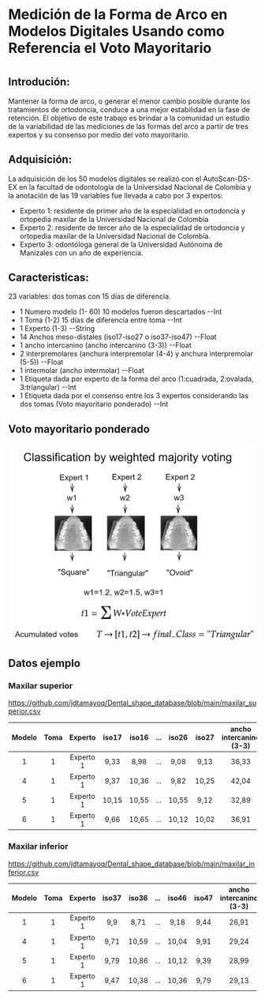 # Medición de la Forma de Arco en Modelos Digitales Usando como Referencia el Voto Mayoritario
#
## Introdución:
Mantener la forma de arco, o generar el menor cambio posible durante los tratamientos de ortodoncia, conduce a una mejor estabilidad en la fase de retención. El objetivo de este trabajo es brindar a la comunidad un estudio de la variabilidad de las mediciones de las formas del arco a partir de tres expertos y su consenso por medio del voto mayoritario.

## Adquisición:
La adquisición de los 50 modelos digitales se realizó con el AutoScan-DS-EX en la facultad de odontología de la Universidad Nacional de Colombia y la anotación de las 19 variables fue llevada a cabo por 3 expertos:

- Experto 1: residente de primer año de la especialidad en ortodoncia y ortopedia maxilar de la Universidad Nacional de Colombia
- Experto 2: residente de tercer año de la especialidad de ortodoncia y ortopedia maxilar de la Universidad Nacional de Colombia.
- Experto 3: odontóloga general de la Universidad Autónoma de Manizales con un año de experiencia.

## Caracteristicas:
23 variables: dos tomas con 15 días de diferencia.

- 1 Numero modelo (1- 60) 10 modelos fueron descartados --Int
- 1 Toma (1-2) 15 días de diferencia entre toma --Int
- 1 Experto (1-3) --String
- 14 Anchos meso-distales (iso17-iso27 o iso37-iso47)  --Float
- 1 ancho intercanino (ancho intercanino (3-3)) --Float
- 2 interpremolares (anchura interpremolar (4-4) y anchura interpremolar (5-5))  --Float
- 1 intermolar (ancho intermolar)  --Float
- 1 Etiqueta dada por experto de la forma del arco (1:cuadrada, 2:ovalada, 3:triangular)  --Int 
- 1 Etiqueta dada por el consenso entre los 3 expertos considerando las dos tomas (Voto mayoritario ponderado)  --Int

## Voto mayoritario ponderado

<div>
<p style = 'text-align:center;'>
<img src="https://github.com/jdtamayoq/Dental_shape_database/blob/main/vote_m.png" alt="JuveR" width="500px">
</div>
</p>

## Datos ejemplo

### Maxilar superior
https://github.com/jdtamayoq/Dental_shape_database/blob/main/maxilar_superior.csv

| **Modelo** | **Toma** | **Experto** | **iso17** | **iso16** | **...** | **iso26** | **iso27** | **ancho intercanino (3-3)** | **anchura interpremolar (4-4)** | **anchura interpremolar (5-5)** | **ancho intermolar** | **Etiqueta (Voto Mayoritario)** | **Etiqueta (experto)** |
|:----------:|:--------:|:-----------:|:---------:|:----------:|:-------:|:---------:|:---------:|:---------------------------:|:-------------------------------:|:-------------------------------:|:--------------------:|:-------------------------------:|:-----------------------:|
| 1          | 1        | Experto 1   | 9,33      | 8,98       | ...     | 9,08      | 9,13      | 36,33                       | 33,46                           | 35,76                           | 38,91                | 2                               | 1                       |
| 4          | 1        | Experto 1   | 9,37      | 10,36      | ...     | 9,82      | 10,25     | 42,04                       | 38,21                           | 46,7                            | 45,84                | 2                               | 2                       |
| 5          | 1        | Experto 1   | 10,15     | 10,55      | ...     | 10,55     | 9,12      | 32,89                       | 28,58                           | 36,52                           | 41,26                | 3                               | 3                       |
| 6          | 1        | Experto 1   | 9,66      | 10,65      | ...     | 10,12     | 10,02     | 36,91                       | 34,13                           | 37,77                           | 40,4                 | 3                               | 3                       |

### Maxilar inferior
https://github.com/jdtamayoq/Dental_shape_database/blob/main/maxilar_inferior.csv

| **Modelo** | **Toma** | **Experto** | **iso37** | **iso36** | **...** | **iso46** | **iso47** | **ancho intercanino (3-3)** | **anchura interpremolar (4-4)** | **anchura interpremolar (5-5)** | **ancho intermolar** | **Etiqueta (Voto mayoritario)** | **Etiqueta (Experto)** |
|:----------:|:--------:|:-----------:|:---------:|:----------:|:-------:|:---------:|:---------:|:---------------------------:|:-------------------------------:|:-------------------------------:|:--------------------:|:-------------------------------:|:-----------------------:|
| 1          | 1        | Experto 1   | 9,9       | 8,71       | ...     | 9,18      | 9,44      | 26,91                       | 31,48                           | 36,4                            | 38,73                | 1                               | 1                       |
| 4          | 1        | Experto 1   | 9,71      | 10,59      | ...     | 10,04     | 9,91      | 29,24                       | 29,97                           | 33,22                           | 38,51                | 2                               | 2                       |
| 5          | 1        | Experto 1   | 9,79      | 10,86      | ...     | 10,12     | 9,39      | 28,99                       | 28,67                           | 35,78                           | 35,81                | 2                               | 2                       |
| 6          | 1        | Experto 1   | 9,47      | 10,38      | ...     | 10,36     | 9,79      | 29,13                       | 31,43                           | 36,69                           | 38,13                | 2                               | 2                       |
